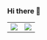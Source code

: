 ### Hi there 👋

<!--
**qinweizhao/qinweizhao** is a ✨ _special_ ✨ repository because its `README.md` (this file) appears on your GitHub profile.

Here are some ideas to get you started:

- 🌱 I’m currently learning ...
-->

<table>
    <tr>
        <td>
        <a href="https://github.com/anuraghazra/convoychat">
        <img align="center" src="https://github-readme-stats.vercel.app/api?username=qinweizhao&show_icons=true&theme=radical" />
</a>
        </td>
        <td>
        <a href="https://github.com/anuraghazra/github-readme-stats">
        <img align="center" src="https://github-readme-stats.vercel.app/api/top-langs/?username=qinweizhao&layout=compact&theme=radical" />
</a>
        </td>
    </tr>

</table>

